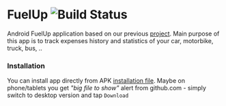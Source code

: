 # FuelUp ![Build Status](https://travis-ci.org/piskula/FuelUp.svg?branch=master)
Android FuelUp application based on our previous [project](https://github.com/MartinStyk/android_fuel). Main purpose of this app is to track expenses history and statistics of your car, motorbike, truck, bus, ..

### Installation
You can install app directly from APK [installation file](https://github.com/piskula/FuelUp/blob/master/app/build/outputs/apk/app-debug.apk).
Maybe on phone/tablets you get *"big file to show"* alert from github.com - simply switch to desktop version and tap `Download`
